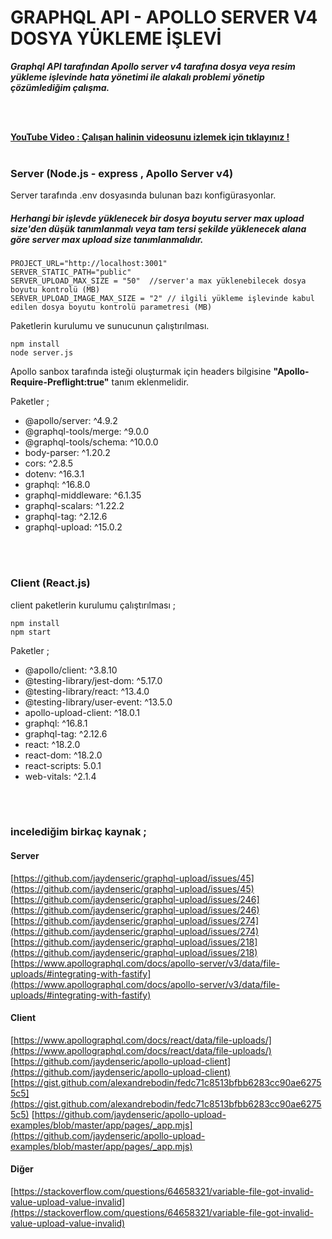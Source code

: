 # GRAPHQL API - APOLLO SERVER V4 DOSYA YÜKLEME İŞLEVİ

***Graphql API tarafından Apollo server v4 tarafına dosya veya resim yükleme işlevinde hata yönetimi ile alakalı problemi yönetip çözümlediğim çalışma.***

<br/>
<br/>

**[YouTube Video : Çalışan halinin videosunu izlemek için tıklayınız !](https://www.youtube.com/watch?v=2c3fbzrk4k8)**
<br/>
<br/>

### Server (Node.js - express , Apollo Server v4)

Server tarafında .env dosyasında bulunan bazı konfigürasyonlar.
##### Herhangi bir işlevde yüklenecek bir dosya boyutu server max upload size'den düşük tanımlanmalı veya tam tersi şekilde yüklenecek alana göre server max upload size tanımlanmalıdır.
```
PROJECT_URL="http://localhost:3001"
SERVER_STATIC_PATH="public"
SERVER_UPLOAD_MAX_SIZE = "50"  //server'a max yüklenebilecek dosya boyutu kontrolü (MB)
SERVER_UPLOAD_IMAGE_MAX_SIZE = "2" // ilgili yükleme işlevinde kabul edilen dosya boyutu kontrolü parametresi (MB)
```



Paketlerin kurulumu ve sunucunun çalıştırılması.
```
npm install 
node server.js
```


Apollo sanbox tarafında isteği oluşturmak için headers bilgisine **"Apollo-Require-Preflight:true"** tanım eklenmelidir.


Paketler ;
- @apollo/server: ^4.9.2
- @graphql-tools/merge: ^9.0.0
- @graphql-tools/schema: ^10.0.0
- body-parser: ^1.20.2
- cors: ^2.8.5
- dotenv: ^16.3.1
- graphql: ^16.8.0
- graphql-middleware: ^6.1.35
- graphql-scalars: ^1.22.2
- graphql-tag: ^2.12.6
- graphql-upload: ^15.0.2


<br/>
<br/>



### Client (React.js)

client paketlerin kurulumu çalıştırılması ;
```
npm install
npm start
```


Paketler ;
- @apollo/client: ^3.8.10
- @testing-library/jest-dom: ^5.17.0
- @testing-library/react: ^13.4.0
- @testing-library/user-event: ^13.5.0
- apollo-upload-client: ^18.0.1
- graphql: ^16.8.1
- graphql-tag: ^2.12.6
- react: ^18.2.0
- react-dom: ^18.2.0
- react-scripts: 5.0.1
- web-vitals: ^2.1.4



<br/>
<br/>

### incelediğim birkaç kaynak ;
#### Server
 [https://github.com/jaydenseric/graphql-upload/issues/45](https://github.com/jaydenseric/graphql-upload/issues/45)
 [https://github.com/jaydenseric/graphql-upload/issues/246](https://github.com/jaydenseric/graphql-upload/issues/246)
 [https://github.com/jaydenseric/graphql-upload/issues/274](https://github.com/jaydenseric/graphql-upload/issues/274)
 [https://github.com/jaydenseric/graphql-upload/issues/218](https://github.com/jaydenseric/graphql-upload/issues/218)
 [https://www.apollographql.com/docs/apollo-server/v3/data/file-uploads/#integrating-with-fastify](https://www.apollographql.com/docs/apollo-server/v3/data/file-uploads/#integrating-with-fastify)

#### Client
 [https://www.apollographql.com/docs/react/data/file-uploads/](https://www.apollographql.com/docs/react/data/file-uploads/)
 [https://github.com/jaydenseric/apollo-upload-client](https://github.com/jaydenseric/apollo-upload-client)
 [https://gist.github.com/alexandrebodin/fedc71c8513bfbb6283cc90ae62755c5](https://gist.github.com/alexandrebodin/fedc71c8513bfbb6283cc90ae62755c5)
 [https://github.com/jaydenseric/apollo-upload-examples/blob/master/app/pages/_app.mjs](https://github.com/jaydenseric/apollo-upload-examples/blob/master/app/pages/_app.mjs)

#### Diğer
[https://stackoverflow.com/questions/64658321/variable-file-got-invalid-value-upload-value-invalid](https://stackoverflow.com/questions/64658321/variable-file-got-invalid-value-upload-value-invalid)